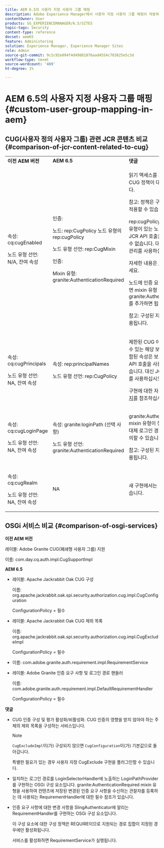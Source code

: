 ```yaml
---
title: AEM 6.5의 사용자 지정 사용자 그룹 매핑
description: Adobe Experience Manager에서 사용자 지정 사용자 그룹 매핑이 작동하는 방식을 알아봅니다.
contentOwner: User
products: SG_EXPERIENCEMANAGER/6.5/SITES
topic-tags: Security
content-type: reference
docset: aem65
feature: Administering
solution: Experience Manager, Experience Manager Sites
role: Admin
source-git-commit: 9c1c92e094f4d49881876aad4554c783825e5c3d
workflow-type: tm+mt
source-wordcount: '469'
ht-degree: 1%

---
```


# AEM 6.5의 사용자 지정 사용자 그룹 매핑 {#custom-user-group-mapping-in-aem}

## CUG(사용자 정의 사용자 그룹) 관련 JCR 콘텐츠 비교 {#comparison-of-jcr-content-related-to-cug}

<table>
 <tbody>
  <tr>
   <td><strong>이전 AEM 버전</strong></td>
   <td><strong>AEM 6.5</strong></td>
   <td><strong>댓글</strong></td>
  </tr>
  <tr>
   <td><p>속성: cq:cugEnabled</p> <p>노드 유형 선언: N/A, 잔여 속성</p> </td>
   <td><p>인증:</p> <p>노드: rep:CugPolicy 노드 유형의 rep:cugPolicy</p> <p>노드 유형 선언: rep:CugMixin</p> <p> </p> <p> </p> <p> </p> 인증:</p> <p>Mixin 유형: granite:AuthenticationRequired</p> </td>
   <td><p>읽기 액세스를 제한하기 위해 전용 CUG 정책이 대상 노드에 적용됩니다.</p> <p>참고: 정책은 구성된 지원 경로에만 적용할 수 있습니다.</p> <p>rep:cugPolicy 및 rep:CugPolicy 유형이 있는 노드는 보호되며, 일반 JCR API 호출을 사용하여 작성할 수 없습니다. 대신 JCR 액세스 제어 관리를 사용하십시오.</p> <p>자세한 내용은 <a href="https://jackrabbit.apache.org/oak/docs/security/authorization/cug.html">이 페이지</a>를 참조하세요.</p> <p>노드에 인증 요구 사항을 적용하려면 mixin 유형 granite:AuthenticationRequired를 추가하면 됩니다.</p> <p>참고: 구성된 지원 경로 아래에만 적용됩니다.</p> </td>
  </tr>
  <tr>
   <td><p>속성: cq:cugPrincipals</p> <p>노드 유형 선언: NA, 잔여 속성</p> </td>
   <td><p>속성: rep:principalNames</p> <p>노드 유형 선언: rep:CugPolicy</p> </td>
   <td><p>제한된 CUG 아래의 콘텐츠를 읽을 수 있는 해당 보안 주체의 이름이 포함된 속성은 보호되며 일반 JCR API 호출을 사용하여 작성할 수 없습니다. 대신 JCR 액세스 제어 관리를 사용하십시오.</p> <p>구현에 대한 자세한 내용은 <a href="https://jackrabbit.apache.org/api/2.12/org/apache/jackrabbit/api/security/authorization/PrincipalSetPolicy.html">이 페이지</a>를 참조하십시오.</p> </td>
  </tr>
  <tr>
   <td><p>속성: cq:cugLoginPage</p> <p>노드 유형 선언: NA, 잔여 속성</p> </td>
   <td><p>속성: granite:loginPath (선택 사항)</p> <p>노드 유형 선언: granite:AuthenticationRequired</p> </td>
   <td><p>granite:AuthenticationRequired mixin 유형이 정의된 JCR 노드는 대체 로그인 경로를 선택적으로 정의할 수 있습니다.</p> <p>참고: 구성된 지원 경로 아래에만 적용됩니다.</p> </td>
  </tr>
  <tr>
   <td><p>속성: cq:cugRealm</p> <p>노드 유형 선언: NA, 잔여 속성</p> </td>
   <td>NA</td>
   <td>새 구현에서는 더 이상 지원되지 않습니다.</td>
  </tr>
 </tbody>
</table>

## OSGi 서비스 비교 {#comparison-of-osgi-services}

**이전 AEM 버전**

레이블: Adobe Granite CUG(폐쇄형 사용자 그룹) 지원

이름: com.day.cq.auth.impl.CugSupportImpl

**AEM 6.5**

* 레이블: Apache Jackrabbit Oak CUG 구성

  이름: org.apache.jackrabbit.oak.spi.security.authorization.cug.impl.CugConfiguration

  ConfigurationPolicy = 필수

* 레이블: Apache Jackrabbit Oak CUG 제외 목록

  이름: org.apache.jackrabbit.oak.spi.security.authorization.cug.impl.CugExcludeImpl

  ConfigurationPolicy = 필수

* 이름: com.adobe.granite.auth.requirement.impl.RequirementService
* 레이블: Adobe Granite 인증 요구 사항 및 로그인 경로 핸들러

  이름: com.adobe.granite.auth.requirement.impl.DefaultRequirementHandler

  ConfigurationPolicy = 필수

**댓글**

* CUG 인증 구성 및 평가 활성화/비활성화.
CUG 인증의 영향을 받지 않아야 하는 주체의 제외 목록을 구성하는 서비스입니다.

  >[!NOTE]
  > 
  >`CugExcludeImpl`이(가) 구성되지 않으면 `CugConfiguration`이(가) 기본값으로 돌아갑니다.

  특별한 필요가 있는 경우 사용자 지정 CugExclude 구현을 플러그인할 수 있습니다.

* 일치하는 로그인 경로를 LoginSelectorHandler에 노출하는 LoginPathProvider를 구현하는 OSGi 구성 요소입니다. granite:AuthenticationRequired mixin 유형을 사용하여 컨텐츠에 저장된 변경된 인증 요구 사항을 수신하는 관찰자를 등록하는 데 사용되는 RequirementHandler에 대한 필수 참조가 있습니다.
* 인증 요구 사항에 대한 변경 사항을 SlingAuthenticator에 알리는 RequirementHandler를 구현하는 OSGi 구성 요소입니다.

  이 구성 요소에 대한 구성 정책은 REQUIRE이므로 지원되는 경로 집합이 지정된 경우에만 활성화됩니다.

  서비스를 활성화하면 RequirementService가 실행됩니다.

<!-- nested tables not supported - text above is the table>
<table>
 <tbody>
  <tr>
   <td><strong>Older AEM Versions</strong></td>
   <td><strong>AEM 6.5</strong></td>
   <td><strong>Comments</strong></td>
  </tr>
  <tr>
   <td><p>Label: Adobe Granite Closed User Group (CUG) Support</p> <p>Name: com.day.cq.auth.impl.CugSupportImpl</p> </td>
   <td><p>Label: Apache Jackrabbit Oak CUG Configuration</p> <p>Name: org.apache.jackrabbit.oak.spi.security.authorization.cug.impl.CugConfiguration</p> <p>ConfigurationPolicy = REQUIRED</p> </td>
    <td><p>Label: Apache Jackrabbit Oak CUG Exclude List</p> <p>Name: org.apache.jackrabbit.oak.spi.security.authorization.cug.impl.CugExcludeImpl</p> <p>ConfigurationPolicy = REQUIRED</p> <p> </p> <p> </p> <p> </p> <p> </p> </td>
      </tr>
      <tr>
       <td>Name: com.adobe.granite.auth.requirement.impl.RequirementService</td>
      </tr>
      <tr>
       <td><p>Label: Adobe Granite Authentication Requirement and Login Path Handler</p> <p>Name: com.adobe.granite.auth.requirement.impl.DefaultRequirementHandler</p> <p>ConfigurationPolicy = REQUIRED</p> </td>
      </tr>
     </tbody>
    </table> </td>
   <td>
     <tbody>
      <tr>
       <td>Configuration of the CUG authorization and enable/disable the evaluation.</td>
      </tr>
      <tr>
       <td><p>Service to configure exclusion list of principals which should not be affected by the CUG authorization.</p> <p>NOTE: If the CugExcludeImpl is not configured, the CugConfiguration will fall back to the default.</p> <p>It is possible to plug a custom CugExclude implementation if there are special needs.</p> </td>
      </tr>
      <tr>
       <td>OSGi component implementing LoginPathProvider that exposes a matching login path to the LoginSelectorHandler. It has a mandatory reference to a RequirementHandler which is used to register the observer that listens to changed auth requirements stored in the content by the means of the granite:AuthenticationRequired mixin type. </td>
      </tr>
      <tr>
       <td><p>OSGi component implementing RequirementHandler that notifies the SlingAuthenticator about changes to authrequirements.</p> <p>As configuration policy for this component is REQUIRE it will only be activated if a set of supported paths is specified.</p> <p>Enabling the service will launch the RequirementService.</p> </td>
      </tr>
     </tbody>
     </td>
  </tr>
  <tr>
   <td> </td>
   <td> </td>
   <td> </td>
  </tr>
  <tr>
   <td> </td>
   <td> </td>
   <td> </td>
  </tr>
  <tr>
   <td> </td>
   <td> </td>
   <td> </td>
  </tr>
 </tbody>
</table>
-->
